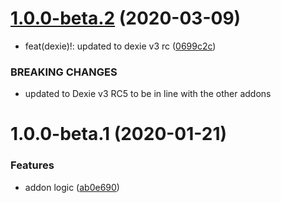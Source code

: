 # [1.0.0-beta.2](https://github.com/PVermeer/dexie-immutable-addon/compare/v1.0.0-beta.1...v1.0.0-beta.2) (2020-03-09)


* feat(dexie)!: updated to dexie v3 rc ([0699c2c](https://github.com/PVermeer/dexie-immutable-addon/commit/0699c2cb621f6c0416d19917df6d11af0580d5e7))


### BREAKING CHANGES

* updated to Dexie v3 RC5 to be in line with the other addons

# 1.0.0-beta.1 (2020-01-21)


### Features

* addon logic ([ab0e690](https://github.com/PVermeer/dexie-immutable-addon/commit/ab0e69017bc10076d7c80a487b8d6c89c70a2cc6))
